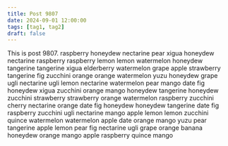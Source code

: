 ```yaml
---
title: Post 9807
date: 2024-09-01 12:00:00
tags: [tag1, tag2]
draft: false
---
```

This is post 9807.
raspberry
honeydew
nectarine
pear
xigua
honeydew
nectarine
raspberry
raspberry
lemon
lemon
watermelon
honeydew
tangerine
tangerine
xigua
elderberry
watermelon
grape
apple
strawberry
tangerine
fig
zucchini
orange
orange
watermelon
yuzu
honeydew
grape
ugli
nectarine
ugli
lemon
nectarine
watermelon
pear
mango
date
fig
honeydew
xigua
zucchini
orange
mango
honeydew
tangerine
honeydew
zucchini
strawberry
strawberry
orange
watermelon
raspberry
zucchini
cherry
nectarine
orange
date
fig
honeydew
honeydew
tangerine
date
fig
raspberry
zucchini
ugli
nectarine
mango
apple
lemon
lemon
zucchini
quince
watermelon
watermelon
apple
date
orange
mango
yuzu
pear
tangerine
apple
lemon
pear
fig
nectarine
ugli
grape
orange
banana
honeydew
orange
mango
apple
raspberry
quince
mango
